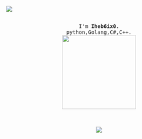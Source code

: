 ![](https://komarev.com/ghpvc/?username=w6t&color=grey) 
<p align="center">  
  <br>
  <samp>
    I'm <b><a rel="nofollow noopener noreferrer" target="_blank">Iheb6ix0</a></b>.
    <br>python,Golang,C#,C++</a></b>.<br>
</samp>
  <img src="https://images-ext-2.discordapp.net/external/cZZSAt54whQUlPqRscWdfsAg3F6K5IfSalvdYhoTlsI/https/storage.googleapis.com/replit/images/1633825992805_9aa2168467b24f109e4f4c119ed6cfb3.gif?width=307&height=473" width="200"/>
</p>
<p align="center">
  <br><br>
  <img src="https://github-readme-stats.vercel.app/api/top-langs/?username=w6t&layout=compact&theme=dark"<p align="center">
</p>
